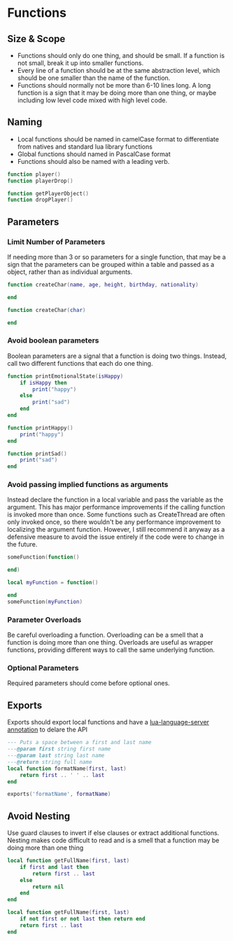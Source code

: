 # Functions

## Size & Scope
- Functions should only do one thing, and should be small. If a function is not small, break it up into smaller functions.
- Every line of a function should be at the same abstraction level, which should be one smaller than the name of the function.
- Functions should normally not be more than 6-10 lines long. A long function is a sign that it may be doing more than one thing, or maybe including low level code mixed with high level code.

## Naming
- Local functions should be named in camelCase format to differentiate from natives and standard lua library functions
- Global functions should named in PascalCase format
- Functions should also be named with a leading verb.

```lua title="BAD"
function player()
function playerDrop()
```
```lua title="GOOD"
function getPlayerObject()
function dropPlayer()
```

## Parameters

### Limit Number of Parameters
If needing more than 3 or so parameters for a single function, that may be a sign that the parameters can be grouped within a table and passed as a object, rather than as individual arguments.
```lua title="BAD"
function createChar(name, age, height, birthday, nationality)

end
```
```lua title="GOOD"
function createChar(char)

end
```

### Avoid boolean parameters
Boolean parameters are a signal that a function is doing two things. Instead, call two different functions that each do one thing.
```lua title="BAD"
function printEmotionalState(isHappy)
    if isHappy then
        print("happy")
    else
        print("sad")
    end
end
```
```lua title="GOOD"
function printHappy()
    print("happy")
end

function printSad()
    print("sad")
end
```

### Avoid passing implied functions as arguments
Instead declare the function in a local variable and pass the variable as the argument. This has major performance improvements if the calling function is invoked more than once. Some functions such as CreateThread are often only invoked once, so there wouldn't be any performance improvement to localizing the argument function. However, I still recommend it anyway as a defensive measure to avoid the issue entirely if the code were to change in the future.

```lua title="BAD"
someFunction(function()

end)
```
```lua title="GOOD"
local myFunction = function()

end
someFunction(myFunction)
```

### Parameter Overloads
Be careful overloading a function. Overloading can be a smell that a function is doing more than one thing. Overloads are useful as wrapper functions, providing different ways to call the same underlying function.

### Optional Parameters
Required parameters should come before optional ones.

## Exports
Exports should export local functions and have a [lua-language-server annotation](https://github.com/sumneko/lua-language-server/wiki/Annotations) to delare the API
```lua
--- Puts a space between a first and last name
---@param first string first name
---@param last string last name
---@return string full name
local function formatName(first, last)
    return first .. ' ' .. last
end

exports('formatName', formatName)
```

## Avoid Nesting
Use guard clauses to invert if else clauses or extract additional functions. Nesting makes code difficult to read and is a smell that a function may be doing more than one thing
```lua title="BAD"
local function getFullName(first, last)
    if first and last then
        return first .. last
    else
        return nil
    end
end
```
```lua title="GOOD"
local function getFullName(first, last)
    if not first or not last then return end
    return first .. last
end
```